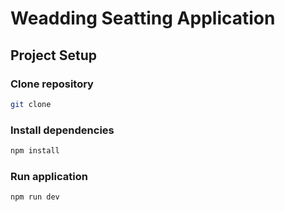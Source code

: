# Weadding Seatting Application

## Project Setup
### Clone repository
```sh
git clone 
```

### Install dependencies
```sh
npm install
```

### Run application

```sh
npm run dev
```
